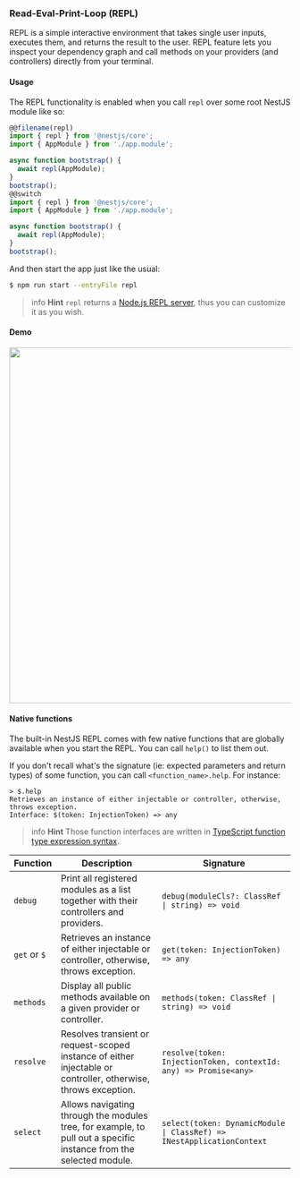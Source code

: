 ### Read-Eval-Print-Loop (REPL)

REPL is a simple interactive environment that takes single user inputs, executes them, and returns the result to the user.
REPL feature lets you inspect your dependency graph and call methods on your providers (and controllers) directly from your terminal.

#### Usage

The REPL functionality is enabled when you call `repl` over some root NestJS module like so:

```typescript
@@filename(repl)
import { repl } from '@nestjs/core';
import { AppModule } from './app.module';

async function bootstrap() {
  await repl(AppModule);
}
bootstrap();
@@switch
import { repl } from '@nestjs/core';
import { AppModule } from './app.module';

async function bootstrap() {
  await repl(AppModule);
}
bootstrap();
```

And then start the app just like the usual:

```bash
$ npm run start --entryFile repl
```

> info **Hint** `repl` returns a [Node.js REPL server](https://nodejs.org/api/repl.html), thus you can customize it as you wish.

#### Demo

<a href="https://asciinema.org/a/503623" target="_blank"><img src="https://asciinema.org/a/503623.svg" width="636"/></a>

#### Native functions

The built-in NestJS REPL comes with few native functions that are globally available when you start the REPL.
You can call `help()` to list them out.

If you don't recall what's the signature (ie: expected parameters and return types) of some function, you can call `<function_name>.help`.
For instance:

```text
> $.help
Retrieves an instance of either injectable or controller, otherwise, throws exception.
Interface: $(token: InjectionToken) => any
```

> info **Hint** Those function interfaces are written in [TypeScript function type expression syntax](https://www.typescriptlang.org/docs/handbook/2/functions.html#function-type-expressions).

| Function | Description | Signature |
| -------- | ----------- | --------- |
| `debug`  | Print all registered modules as a list together with their controllers and providers. | `debug(moduleCls?: ClassRef \| string) => void`
| `get` or `$` | Retrieves an instance of either injectable or controller, otherwise, throws exception. | `get(token: InjectionToken) => any`
| `methods` | Display all public methods available on a given provider or controller. | `methods(token: ClassRef \| string) => void`
| `resolve` | Resolves transient or request-scoped instance of either injectable or controller, otherwise, throws exception. | `resolve(token: InjectionToken, contextId: any) => Promise<any>`
| `select` | Allows navigating through the modules tree, for example, to pull out a specific instance from the selected module. | `select(token: DynamicModule \| ClassRef) => INestApplicationContext`

